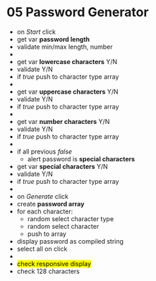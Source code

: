# 05 Password Generator

- on *Start* click
- get var **password length**
- validate min/max length, number
- 
- get var **lowercase characters** Y/N
- validate Y/N
- if *true* push to character type array
- 
- get var **uppercase characters** Y/N
- validate Y/N
- if *true* push to character type array
- 
- get var **number characters** Y/N
- validate Y/N
- if *true* push to character type array
- 
- if all previous *false* 
    - alert password is **special characters**
- get var **special characters** Y/N
- validate Y/N
- if *true* push to character type array
- 
- on *Generate* click
- create **password array**
- for each character:
    - random select character type
    - random select character
    - push to array
- display password as compiled string
- select all on click
- 
- <mark>check responsive display</mark>
- check 128 characters